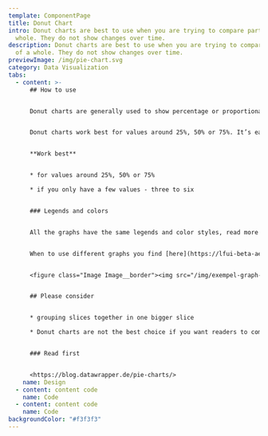 ```yaml
---
template: ComponentPage
title: Donut Chart
intro: Donut charts are best to use when you are trying to compare parts of a
  whole. They do not show changes over time.
description: Donut charts are best to use when you are trying to compare parts
  of a whole. They do not show changes over time.
previewImage: /img/pie-chart.svg
category: Data Visualization
tabs:
  - content: >-
      ## How to use


      Donut charts are generally used to show percentage or proportional data and usually the percentage represented by each category is provided next to the pie in legends. Donut charts are good for displaying data for around 6 categories or fewer.


      Donut charts work best for values around 25%, 50% or 75%. It’s easier for readers to spot these percentages in a pie chart than in a stacked bar or column chart.


      **Work best**


      * for values around 25%, 50% or 75%

      * if you only have a few values - three to six


      ### Legends and colors


      All the graphs have the same legends and color styles, read more [here](https://lfui-beta-aedd0a.netlify.com/components/web/data-visualization/graphsand-charts#the-different-parts).


      When to use different graphs you find [here](https://lfui-beta-aedd0a.netlify.com/components/web/data-visualization/graphsand-charts#type-of-graph).


      <figure class="Image Image__border"><img src="/img/exempel-graph-pie.jpg" srcset="/img/exempel-graph-pie.jpg 2x" alt=""><figcaption><div class="Image__caption"></div></figcaption></figure>


      ## Please consider


      * grouping slices together in one bigger slice

      * Donut charts are not the best choice if you want readers to compare the size of shares with similar sizes


      ### Read first


      <https://blog.datawrapper.de/pie-charts/>
    name: Design
  - content: content code
    name: Code
  - content: content code
    name: Code
backgroundColor: "#f3f3f3"
---
```

